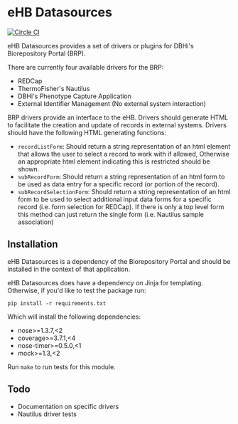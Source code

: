 # eHB Datasources

[![Circle CI](https://circleci.com/gh/chop-dbhi/ehb-datasources.svg?style=svg)](https://circleci.com/gh/chop-dbhi/ehb-datasources)

eHB Datasources provides a set of drivers or plugins for DBHi's Biorepository Portal (BRP).

There are currently four available drivers for the BRP:

* REDCap
* ThermoFisher's Nautilus
* DBHi's Phenotype Capture Application
* External Identifier Management (No external system interaction)

BRP drivers provide an interface to the eHB. Drivers should generate HTML to facilitate the creation and update of records in external systems. Drivers should have the following HTML generating functions:

* `recordListForm`: Should return a string representation of an html element that allows
the user to select a record to work with if allowed, Otherwise an
appropriate html element indicating this is restricted should be shown.
* `subRecordForm`: Should return a string representation of an html form to be used as data entry for a specific record (or portion of the record).
* `subRecordSelectionForm`: Should return a string representation of an html form to be used to select additional input data forms for a specific record (i.e. form selection for REDCap). If there is only a top level form this method can just return the single form (i.e. Nautilus sample association)

## Installation

eHB Datasources is a dependency of the Biorepository Portal and should be installed in the context of that application.

eHB Datasources does have a dependency on Jinja for templating. Otherwise, if you'd like to test the package run:

`pip install -r requirements.txt`

Which will install the following dependencies:

* nose>=1.3.7,<2
* coverage>=3.7.1,<4
* nose-timer>=0.5.0,<1
* mock>=1.3,<2

Run `make` to run tests for this module.


## Todo

* Documentation on specific drivers
* Nautilus driver tests
